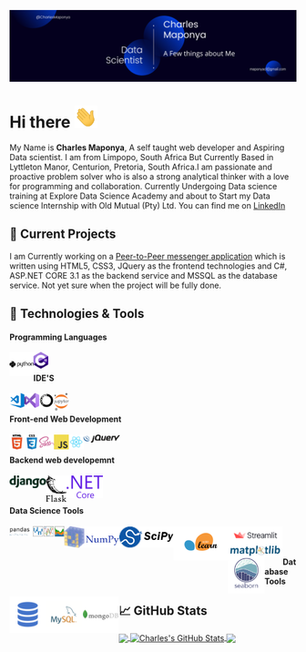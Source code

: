 [![Header](https://raw.githubusercontent.com/CharlesMaponya/CharlesMaponya/master/CharlesMaponya_Header.png "Header")](https://maponyacharles.dev/)

# Hi there <img src="https://raw.githubusercontent.com/CharlesMaponya/CharlesMaponya/master/wave.gif" width="40px">

My Name is **Charles Maponya**, A self taught web developer and Aspiring Data scientist. I am from Limpopo, South Africa But Currently Based in Lyttleton Manor, Centurion, Pretoria, South Africa.I am passionate and proactive problem solver who is also a strong analytical thinker
with a love for programming and collaboration. Currently Undergoing Data science training at Explore Data Science Academy and about to Start my Data science Internship with Old Mutual (Pty) Ltd. You can find me on [LinkedIn](https://www.linkedin.com/in/charles-maponya/)

## 🔭 Current Projects

I am Currently working on a [Peer-to-Peer messenger application](https://github.com/CharlesMaponya/MessengerUI) which is written using HTML5, CSS3, JQuery as the frontend technologies and C#, ASP.NET CORE 3.1 as the backend service and MSSQL as the database service. Not yet sure when the project will be fully done.

## 🔧 Technologies & Tools

#### Programming Languages

<img align="left" alt="Python" width="42px" src="https://raw.githubusercontent.com/CharlesMaponya/CharlesMaponya/master/Python_logo.svg" />
<img align="left" alt="CSharp" width="26px" src="https://raw.githubusercontent.com/CharlesMaponya/CharlesMaponya/master/c-sharp.svg" />

<br />

#### IDE'S
<img align="left" alt="Visual Studio Code" width="26px" src="https://raw.githubusercontent.com/github/explore/80688e429a7d4ef2fca1e82350fe8e3517d3494d/topics/visual-studio-code/visual-studio-code.png" />
<img align="left" alt="Visual Studio" width="26px" src="https://raw.githubusercontent.com/CharlesMaponya/CharlesMaponya/master/visual-studio.svg" />
<img align="left" alt="Anaconda" width="26px" src="https://raw.githubusercontent.com/CharlesMaponya/CharlesMaponya/master/cib-anaconda.svg" />
<img align="left" alt="Jupyter Notebooks" width="26px" src="https://raw.githubusercontent.com/CharlesMaponya/CharlesMaponya/master/jupyter-seeklogo.com.svg" />


<br />

#### Front-end Web Development

<img align="left" alt="HTML5" width="26px" src="https://raw.githubusercontent.com/github/explore/80688e429a7d4ef2fca1e82350fe8e3517d3494d/topics/html/html.png" />
<img align="left" alt="CSS3" width="26px" src="https://raw.githubusercontent.com/github/explore/80688e429a7d4ef2fca1e82350fe8e3517d3494d/topics/css/css.png" />
<img align="left" alt="Sass" width="26px" src="https://raw.githubusercontent.com/github/explore/80688e429a7d4ef2fca1e82350fe8e3517d3494d/topics/sass/sass.png" />
<img align="left" alt="JavaScript" width="26px" src="https://raw.githubusercontent.com/github/explore/80688e429a7d4ef2fca1e82350fe8e3517d3494d/topics/javascript/javascript.png" />
<img align="left" alt="React" width="26px" src="https://raw.githubusercontent.com/github/explore/80688e429a7d4ef2fca1e82350fe8e3517d3494d/topics/react/react.png" />
<img align="left" alt="JQuery" width="64px" src="https://raw.githubusercontent.com/CharlesMaponya/CharlesMaponya/master/jquery-logo.svg" />

<br />

#### Backend web developemnt

<img align="left" alt="jango Community" width="64px" src="https://raw.githubusercontent.com/CharlesMaponya/CharlesMaponya/master/django-community.svg" />
<img align="left" alt="Flask Logo" width="36px" src="https://raw.githubusercontent.com/CharlesMaponya/CharlesMaponya/master/flask-seeklogo.svg" />
<img align="left" alt="Dotnet Core" width="64px" src="https://raw.githubusercontent.com/CharlesMaponya/CharlesMaponya/master/dot-net-core-7.svg" />

<br/><br/>

#### Data Science Tools

<img align="left" alt="Pandas Logo" width="96px" src="https://raw.githubusercontent.com/CharlesMaponya/CharlesMaponya/master/pandas.png" />
<img align="left" alt="Numpy Logo" width="96px" src="https://raw.githubusercontent.com/CharlesMaponya/CharlesMaponya/master/NumPy_logo.svg" />
<img align="left" alt="Scipy Logo" width="96px" src="https://raw.githubusercontent.com/CharlesMaponya/CharlesMaponya/master/scipy.png" />
<img align="left" alt="Scikit-learn Logo" width="96px" src="https://raw.githubusercontent.com/CharlesMaponya/CharlesMaponya/master/sklearn.png" />
<img align="left" alt="Streamlit Logo" width="96px" src="https://raw.githubusercontent.com/CharlesMaponya/CharlesMaponya/master/streamlit.png" />
<img align="left" alt="Matplotlib Logo" width="96px" src="https://raw.githubusercontent.com/CharlesMaponya/CharlesMaponya/master/matplotlib.svg" />
<img align="left" alt="Seaborn Logo" width="64px" src="https://raw.githubusercontent.com/CharlesMaponya/CharlesMaponya/master/seaborn.png" />

<br/><br/>

#### Database Tools

<img align="left" alt="SQL" width="64px" src="https://raw.githubusercontent.com/github/explore/80688e429a7d4ef2fca1e82350fe8e3517d3494d/topics/sql/sql.png" />
<img align="left" alt="MySQL" width="64px" src="https://raw.githubusercontent.com/github/explore/80688e429a7d4ef2fca1e82350fe8e3517d3494d/topics/mysql/mysql.png" />
<img align="left" alt="MongoDB" width="64px" src="https://raw.githubusercontent.com/github/explore/80688e429a7d4ef2fca1e82350fe8e3517d3494d/topics/mongodb/mongodb.png" />

## &#x1f4c8; GitHub Stats

<a href="https://github.com/CharlesMaponya/CharlesMaponya">
  <img align="center" src="https://github-readme-stats.vercel.app/api/top-langs/?username=CharlesMaponya&title_color=ffffff&text_color=c9cacc&icon_color=2bbc8a&bg_color=1d1f21" />
</a>
<a href="https://github.com/CharlesMaponya/CharlesMaponya">
  <img align="center" src="https://github-readme-stats.vercel.app/api?username=CharlesMaponya&show_icons=true&line_height=27&count_private=true&title_color=ffffff&text_color=c9cacc&icon_color=2bbc8a&bg_color=1d1f21" alt="Charles's GitHub Stats" />
</a>

<a href="(https://github.com/CharlesMaponya/MessengerUI">
  <img align="center" src="https://github-readme-stats.vercel.app/api/pin/?username=MartinHeinz&repo=MessengerUI&title_color=ffffff&text_color=c9cacc&icon_color=2bbc8a&bg_color=1d1f21" />
</a>


<!--<a href="https://github.com/MartinHeinz/go-project-blueprint">
  <img align="center" src="https://github-readme-stats.vercel.app/api/pin/?username=MartinHeinz&repo=go-project-blueprint&title_color=ffffff&text_color=c9cacc&icon_color=2bbc8a&bg_color=1d1f21" />
</a> 

<!--
**CharlesMaponya/CharlesMaponya** is a ✨ _special_ ✨ repository because its `README.md` (this file) appears on your GitHub profile.

Here are some ideas to get you started:

- 🔭 I’m currently working on ...
- 🌱 I’m currently learning ...
- 👯 I’m looking to collaborate on ...
- 🤔 I’m looking for help with ...
- 💬 Ask me about ...
- 📫 How to reach me: ...
- 😄 Pronouns: ...
- ⚡ Fun fact: ...
-->
